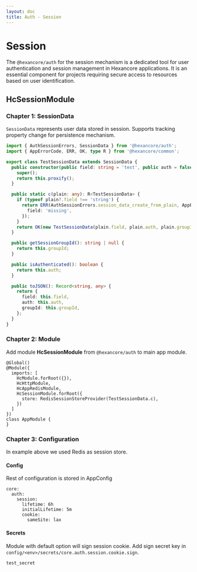 ```yaml
---
layout: doc
title: Auth - Session
---
```


# Session <HcWipTag/>

The `@hexancore/auth` for the session mechanism is a dedicated tool for user authentication and session management in Hexancore applications. It is an essential component for projects requiring secure access to resources based on user identification.

## HcSessionModule

### Chapter 1: SessionData

`SessionData` represents user data stored in session. Supports tracking property change for persistence mechanism.

```ts
import { AuthSessionErrors, SessionData } from '@hexancore/auth';
import { AppErrorCode, ERR, OK, type R } from '@hexancore/common';

export class TestSessionData extends SessionData {
  public constructor(public field: string = 'test', public auth = false, public groupId?: string) {
    super();
    return this.proxify();
  }

  public static c(plain: any): R<TestSessionData> {
    if (typeof plain?.field !== 'string') {
      return ERR(AuthSessionErrors.session_data_create_from_plain, AppErrorCode.INTERNAL_ERROR, {
        field: 'missing',
      });
    }
    return OK(new TestSessionData(plain.field, plain.auth, plain.groupId));
  }

  public getSessionGroupId(): string | null {
    return this.groupId;
  }

  public isAuthenticated(): boolean {
    return this.auth;
  }

  public toJSON(): Record<string, any> {
    return {
      field: this.field,
      auth: this.auth,
      groupId: this.groupId,
    };
  }
}
```

### Chapter 2: Module

Add module **HcSessionModule** from `@hexancore/auth` to main app module.

```ts{7-9}
@Global()
@Module({
  imports: [
    HcModule.forRoot({}),
    HcHttpModule,
    HcAppRedisModule,
    HcSessionModule.forRoot({
      store: RedisSessionStoreProvider(TestSessionData.c),
    })
  ]
})
class AppModule {
}
```

### Chapter 3: Configuration

In example above we used Redis as session store.

#### Config

Rest of configuration is stored in AppConfig

```yaml{3-8}
core:
  auth:
    session:
      lifetime: 6h
      initialLifetime: 5m
      cookie:
        sameSite: lax
```


#### Secrets

Module with default option will sign session cookie. Add sign secret key in `config/<env>/secrets/core.auth.session.cookie.sign`.

```
test_secret
```